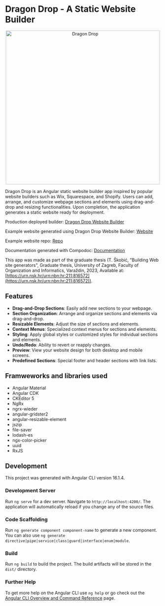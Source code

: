 # Dragon Drop - A Static Website Builder

<p align="center">
  <img width="500px" src="https://github.com/tskobic/dragon-drop/blob/main/src/assets/svgs/dragon-drop-short.svg" alt="Dragon Drop">
</p>

Dragon Drop is an Angular static website builder app inspired by popular website builders such as Wix, Squarespace, and Shopify. Users can add, arrange, and customize webpage sections and elements using drag-and-drop and resizing functionalities. Upon completion, the application generates a static website ready for deployment.

Production deployed builder: [Dragon Drop Website Builder](https://dragon-drop-five.vercel.app/)

Example website generated using Dragon Drop Website Builder: [Website](https://tskobic.github.io/dragon-drop-generated-website/pages/)

Example website repo: [Repo](https://github.com/tskobic/dragon-drop-generated-website)

Documentation generated with Compodoc: [Documentation](https://tskobic.github.io/dragon-drop/index.html)

This app was made as part of the graduate thesis (T. Škobić, "Building Web site generators", Graduate thesis, University of Zagreb, Faculty of Organization and Informatics, Varaždin, 2023, Available at: [https://urn.nsk.hr/urn:nbn:hr:211:816572](https://urn.nsk.hr/urn:nbn:hr:211:816572)).

## Features

- **Drag-and-Drop Sections**: Easily add new sections to your webpage.
- **Section Organization**: Arrange and organize sections and elements via drag-and-drop.
- **Resizable Elements**: Adjust the size of sections and elements.
- **Context Menus**: Specialized context menus for sections and elements.
- **Styling**: Apply global styles or customized styles for individual sections and elements.
- **Undo/Redo**: Ability to revert or reapply changes.
- **Preview**: View your website design for both desktop and mobile screens.
- **Predefined Sections**: Special footer and header sections with link lists.

## Framweworks and libraries used

- Angular Material
- Angular CDK
- CKEditor 5
- NgRx
- ngrx-wieder
- angular-gridster2
- angular-resizable-element
- jszip
- file-saver
- lodash-es
- ngx-color-picker
- uuid
- RxJS

## Development

This project was generated with Angular CLI version 16.1.4.

### Development Server

Run `ng serve` for a dev server. Navigate to `http://localhost:4200/`. The application will automatically reload if you change any of the source files.

### Code Scaffolding

Run `ng generate component component-name` to generate a new component. You can also use `ng generate directive|pipe|service|class|guard|interface|enum|module`.

### Build

Run `ng build` to build the project. The build artifacts will be stored in the `dist/` directory.

### Further Help

To get more help on the Angular CLI use `ng help` or go check out the [Angular CLI Overview and Command Reference](https://angular.io/cli) page.
